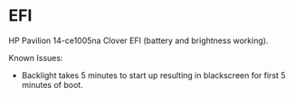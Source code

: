 # EFI
 HP Pavilion 14-ce1005na Clover EFI (battery and brightness working).

Known Issues:
- Backlight takes 5 minutes to start up resulting in blackscreen for first 5 minutes of boot.
